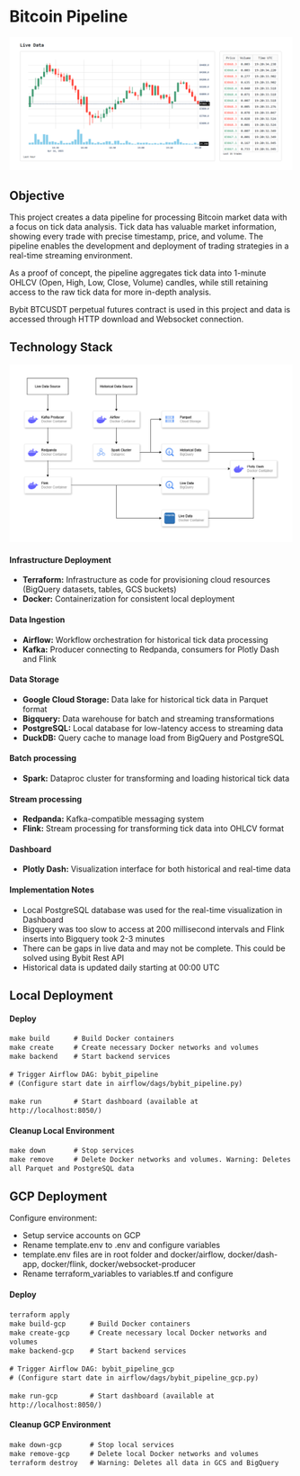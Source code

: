 # **Bitcoin Pipeline**

![Alt text](docs/assets/live_trading.png)

## Objective
This project creates a data pipeline for processing Bitcoin market data with a focus on tick data analysis. Tick data has valuable market information, showing every trade with precise timestamp, price, and volume. The pipeline enables the development and deployment of trading strategies in a real-time streaming environment.

As a proof of concept, the pipeline aggregates tick data into 1-minute OHLCV (Open, High, Low, Close, Volume) candles, while still retaining access to the raw tick data for more in-depth analysis.

Bybit BTCUSDT perpetual futures contract is used in this project and data is accessed through HTTP download and Websocket connection.

## Technology Stack

![Alt text](docs/assets/tech_stack.png)

#### Infrastructure Deployment
- **Terraform:** Infrastructure as code for provisioning cloud resources (BigQuery datasets, tables, GCS buckets)
- **Docker:** Containerization for consistent local deployment

#### Data Ingestion
- **Airflow:** Workflow orchestration for historical tick data processing
- **Kafka:** Producer connecting to Redpanda, consumers for Plotly Dash and Flink

#### Data Storage
- **Google Cloud Storage:** Data lake for historical tick data in Parquet format
- **Bigquery:** Data warehouse for batch and streaming transformations
- **PostgreSQL:** Local database for low-latency access to streaming data
- **DuckDB:** Query cache to manage load from BigQuery and PostgreSQL

#### Batch processing 
- **Spark:** Dataproc cluster for transforming and loading historical tick data

#### Stream processing 
- **Redpanda:** Kafka-compatible messaging system
- **Flink:** Stream processing for transforming tick data into OHLCV format

#### Dashboard
- **Plotly Dash:** Visualization interface for both historical and real-time data

#### Implementation Notes
- Local PostgreSQL database was used for the real-time visualization in Dashboard
- Bigquery was too slow to access at 200 millisecond intervals and Flink inserts into Bigquery took 2-3 minutes
- There can be gaps in live data and may not be complete. This could be solved using Bybit Rest API
- Historical data is updated daily starting at 00:00 UTC

## Local Deployment

#### Deploy
```
make build      # Build Docker containers
make create     # Create necessary Docker networks and volumes
make backend    # Start backend services

# Trigger Airflow DAG: bybit_pipeline
# (Configure start date in airflow/dags/bybit_pipeline.py)

make run        # Start dashboard (available at http://localhost:8050/)
```

#### Cleanup Local Environment
```
make down       # Stop services
make remove     # Delete Docker networks and volumes. Warning: Deletes all Parquet and PostgreSQL data
```

## GCP Deployment

Configure environment:
- Setup service accounts on GCP
- Rename template.env to .env and configure variables
- template.env files are in root folder and docker/airflow, docker/dash-app, docker/flink, docker/websocket-producer
- Rename terraform_variables to variables.tf and configure

#### Deploy
```
terraform apply
make build-gcp      # Build Docker containers
make create-gcp     # Create necessary local Docker networks and volumes
make backend-gcp    # Start backend services

# Trigger Airflow DAG: bybit_pipeline_gcp
# (Configure start date in airflow/dags/bybit_pipeline_gcp.py)

make run-gcp        # Start dashboard (available at http://localhost:8050/)
```

#### Cleanup GCP Environment
```
make down-gcp       # Stop local services
make remove-gcp     # Delete local Docker networks and volumes
terraform destroy   # Warning: Deletes all data in GCS and BigQuery
```

